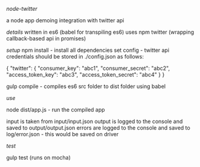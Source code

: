 *node-twitter* 

a node app demoing integration with twitter api

*details*
written in es6 (babel for transpiling es6)
uses npm twitter (wrapping callback-based api in promises)


*setup*
npm install - install all dependencies
set config - twitter api credentials should be stored in ./config.json as follows:

{
    "twitter": {
        "consumer_key": "abc1",
        "consumer_secret": "abc2",
        "access_token_key": "abc3",
        "access_token_secret": "abc4"
    }
}

gulp compile - compiles es6 src folder to dist folder using babel

*use*

node dist/app.js - run the compiled app

input is taken from input/input.json
output is logged to the console and saved to output/output.json
errors are logged to the console and saved to log/error.json - this would be saved on driver

*test*

gulp test (runs on mocha)

